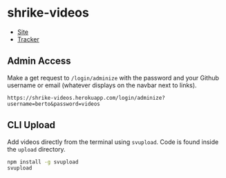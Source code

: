 # shrike-videos

- [Site](https://shrike-videos.firebaseapp.com/)
- [Tracker](https://trello.com/b/iCAmvRh9/shrike-videos)

## Admin Access

Make a get request to `/login/adminize` with the password and your Github username or email (whatever displays on the navbar next to links).

`https://shrike-videos.herokuapp.com/login/adminize?username=berto&password=videos`

## CLI Upload

Add videos directly from the terminal using `svupload`. Code is found inside the `upload` directory.

```bash
npm install -g svupload
svupload
```
